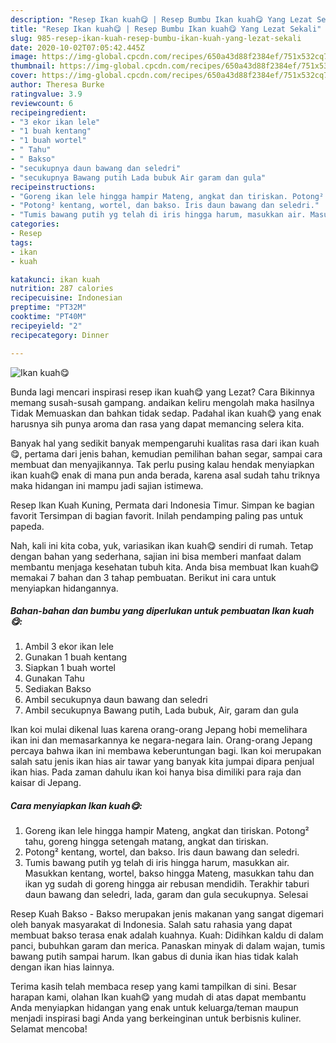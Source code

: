 ```yaml
---
description: "Resep Ikan kuah😋 | Resep Bumbu Ikan kuah😋 Yang Lezat Sekali"
title: "Resep Ikan kuah😋 | Resep Bumbu Ikan kuah😋 Yang Lezat Sekali"
slug: 985-resep-ikan-kuah-resep-bumbu-ikan-kuah-yang-lezat-sekali
date: 2020-10-02T07:05:42.445Z
image: https://img-global.cpcdn.com/recipes/650a43d88f2384ef/751x532cq70/ikan-kuah😋-foto-resep-utama.jpg
thumbnail: https://img-global.cpcdn.com/recipes/650a43d88f2384ef/751x532cq70/ikan-kuah😋-foto-resep-utama.jpg
cover: https://img-global.cpcdn.com/recipes/650a43d88f2384ef/751x532cq70/ikan-kuah😋-foto-resep-utama.jpg
author: Theresa Burke
ratingvalue: 3.9
reviewcount: 6
recipeingredient:
- "3 ekor ikan lele"
- "1 buah kentang"
- "1 buah wortel"
- " Tahu"
- " Bakso"
- "secukupnya daun bawang dan seledri"
- "secukupnya Bawang putih Lada bubuk Air garam dan gula"
recipeinstructions:
- "Goreng ikan lele hingga hampir Mateng, angkat dan tiriskan. Potong² tahu, goreng hingga setengah matang, angkat dan tiriskan."
- "Potong² kentang, wortel, dan bakso. Iris daun bawang dan seledri."
- "Tumis bawang putih yg telah di iris hingga harum, masukkan air. Masukkan kentang, wortel, bakso hingga Mateng, masukkan tahu dan ikan yg sudah di goreng hingga air rebusan mendidih. Terakhir taburi daun bawang dan seledri, lada, garam dan gula secukupnya. Selesai"
categories:
- Resep
tags:
- ikan
- kuah

katakunci: ikan kuah 
nutrition: 287 calories
recipecuisine: Indonesian
preptime: "PT32M"
cooktime: "PT40M"
recipeyield: "2"
recipecategory: Dinner

---
```



![Ikan kuah😋](https://img-global.cpcdn.com/recipes/650a43d88f2384ef/751x532cq70/ikan-kuah😋-foto-resep-utama.jpg)

Bunda lagi mencari inspirasi resep ikan kuah😋 yang Lezat? Cara Bikinnya memang susah-susah gampang. andaikan keliru mengolah maka hasilnya Tidak Memuaskan dan bahkan tidak sedap. Padahal ikan kuah😋 yang enak harusnya sih punya aroma dan rasa yang dapat memancing selera kita.

Banyak hal yang sedikit banyak mempengaruhi kualitas rasa dari ikan kuah😋, pertama dari jenis bahan, kemudian pemilihan bahan segar, sampai cara membuat dan menyajikannya. Tak perlu pusing kalau hendak menyiapkan ikan kuah😋 enak di mana pun anda berada, karena asal sudah tahu triknya maka hidangan ini mampu jadi sajian istimewa.

Resep Ikan Kuah Kuning, Permata dari Indonesia Timur. Simpan ke bagian favorit Tersimpan di bagian favorit. Inilah pendamping paling pas untuk papeda.


Nah, kali ini kita coba, yuk, variasikan ikan kuah😋 sendiri di rumah. Tetap dengan bahan yang sederhana, sajian ini bisa memberi manfaat dalam membantu menjaga kesehatan tubuh kita. Anda bisa membuat Ikan kuah😋 memakai 7 bahan dan 3 tahap pembuatan. Berikut ini cara untuk menyiapkan hidangannya.

<!--inarticleads1-->

##### Bahan-bahan dan bumbu yang diperlukan untuk pembuatan Ikan kuah😋:

1. Ambil 3 ekor ikan lele
1. Gunakan 1 buah kentang
1. Siapkan 1 buah wortel
1. Gunakan  Tahu
1. Sediakan  Bakso
1. Ambil secukupnya daun bawang dan seledri
1. Ambil secukupnya Bawang putih, Lada bubuk, Air, garam dan gula


Ikan koi mulai dikenal luas karena orang-orang Jepang hobi memelihara ikan ini dan memasarkannya ke negara-negara lain. Orang-orang Jepang percaya bahwa ikan ini membawa keberuntungan bagi. Ikan koi merupakan salah satu jenis ikan hias air tawar yang banyak kita jumpai dipara penjual ikan hias. Pada zaman dahulu ikan koi hanya bisa dimiliki para raja dan kaisar di Jepang. 

<!--inarticleads2-->

##### Cara menyiapkan Ikan kuah😋:

1. Goreng ikan lele hingga hampir Mateng, angkat dan tiriskan. Potong² tahu, goreng hingga setengah matang, angkat dan tiriskan.
1. Potong² kentang, wortel, dan bakso. Iris daun bawang dan seledri.
1. Tumis bawang putih yg telah di iris hingga harum, masukkan air. Masukkan kentang, wortel, bakso hingga Mateng, masukkan tahu dan ikan yg sudah di goreng hingga air rebusan mendidih. Terakhir taburi daun bawang dan seledri, lada, garam dan gula secukupnya. Selesai


Resep Kuah Bakso - Bakso merupakan jenis makanan yang sangat digemari oleh banyak masyarakat di Indonesia. Salah satu rahasia yang dapat membuat bakso terasa enak adalah kuahnya. Kuah: Didihkan kaldu di dalam panci, bubuhkan garam dan merica. Panaskan minyak di dalam wajan, tumis bawang putih sampai harum. Ikan gabus di dunia ikan hias tidak kalah dengan ikan hias lainnya. 

Terima kasih telah membaca resep yang kami tampilkan di sini. Besar harapan kami, olahan Ikan kuah😋 yang mudah di atas dapat membantu Anda menyiapkan hidangan yang enak untuk keluarga/teman maupun menjadi inspirasi bagi Anda yang berkeinginan untuk berbisnis kuliner. Selamat mencoba!
